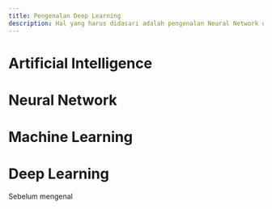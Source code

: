 ```yaml
---
title: Pengenalan Deep Learning
description: Hal yang harus didasari adalah pengenalan Neural Network untuk bisa mencapai Deep Learning
---
```


# Artificial Intelligence
# Neural Network 
# Machine Learning
# Deep Learning
Sebelum mengenal
